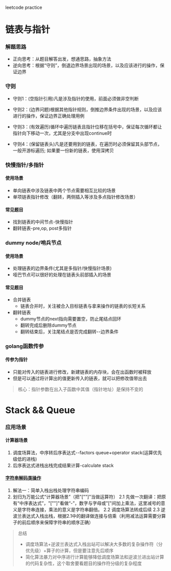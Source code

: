leetcode practice

# 链表与指针

### 解题思路

+ 正向思考：从题目解答出发，想通思路，抽象方法
+ 逆向思考：根据“守则”，倒退边界场景出现的场景，以及应该进行的操作，保证边界

### 守则
+ 守则1：(空指针引用)凡是涉及指针的使用，前面必须做非空判断

+ 守则2：(边界问题)根据其他指针规则，倒推边界条件出现的场景，以及应该进行的操作，保证边界正确处理用例

+ 守则3：(有效遍历)循环中遍历链表且指针位移在括号中，保证每次循环都让指针向下移动一次，尤其是分支中出现continue时

+ 守则4：(保留链表头)凡是还要用到的链表，在遍历时必须保留其头部节点，一般开游标遍历; 如果要一份新的链表，使用深拷贝

  
### 快慢指针/多指针
#### 使用场景
+ 单向链表中涉及链表中两个节点需要相互比较的场景
+ 单项链表指针修改（翻转，两侧插入等涉及多点指针修改场景）

#### 常见题目

+ 找到链表的中间节点-快慢指针
+ 翻转链表-pre,op, post多指针



### dummy node/哨兵节点

#### 使用场景

+ 处理链表的边界条件(尤其是多指针/快慢指针场景)
+ 哑巴节点可以很好的处理在链表头前部插入的场景

#### 常见题目

+ 合并链表
  + 链表合并时，关注被合入目标链表与拿来操作的链表的长短关系
+ 翻转链表
  + dummy节点的next指向需要置空，防止尾结点回环
  + 翻转完成后删除dummy节点
  + 翻转结束后，关注尾结点是否完成翻转--边界条件



### golang函数传参

#### 传参为指针

+ 只能对传入的链表进行修改，新建链表的内存块，会在出函数时被释放
+ 但是可以通过将计算出的值更新传入的链表，就可以把修改值带出去

> 核心：指针参数在出入子函数中其值（指针地址）是保持不变的 

# Stack && Queue

### 应用场景

#### 计算器场景

1. 调度场算法，中序转后序表达式--factors queue+operator stack(运算优先级低的进栈)
2. 后序表达式进栈出栈完成结果计算-calculate stack

#### [字符串解码类操作](https://leetcode-cn.com/problems/decode-string/)

1. 解法一：简单入栈出栈处理字符串编码
2. 划归为万能公式“计算器场景”（把"\[""\]"当做运算符）
	2.1 先做一次翻译：把原有“中序表达式”，"\[""\]"看做“-”，数字与字母或"\[”间加上乘法，这里减号的意义是字符串连接，乘法的意义是字符串翻倍。
	2.2 调度场算法转成后续
	2.3 逆波兰表达式入栈出栈，根据2.1中的翻译做连接与倍乘（利用减法运算需要分算子的前后顺序来保障字符串的顺序正确）

> 总结
>
> + 调度场算法+逆波兰表达式入栈出站可以解决大多数的复杂操作符（分优先级）+算子的计算，但是要注意先后顺序
> + 简化算法暴力对中序进行计算能够降低调度场算法和逆波兰进出站计算的代码复杂性，这个取舍要看题目的操作符分级的复杂程度